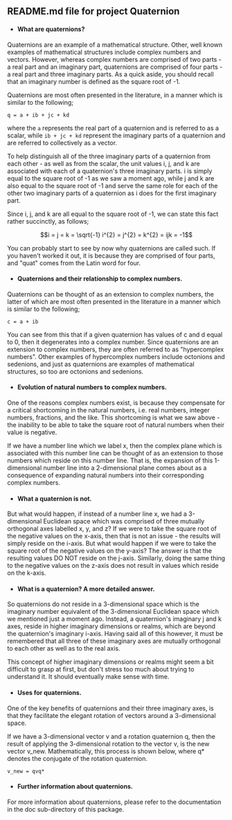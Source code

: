## README.md file for project Quaternion


* #### What are quaternions?

Quaternions are an example of a mathematical structure. Other, well known examples of mathematical
structures include complex numbers and vectors. However, whereas complex numbers are comprised of
two parts - a real part and an imaginary part, quaternions are comprised of four parts - a real part
and three imaginary parts. As a quick aside, you should recall that an imaginary number is defined
as the square root of -1.

Quaternions are most often presented in the literature, in a manner which is similar to the
following;

```
q = a + ib + jc + kd
```

where the `a` represents the real part of a quaternion and is referred to as a scalar, while 
`ib + jc + kd` represent the imaginary parts of a quaternion and are referred to collectively as a
vector.

To help distinguish all of the three imaginary parts of a quaternion from each other - as well as
from the scalar, the unit values i, j, and k are associated with each of a quaternion's three
imaginary parts. i is simply equal to the square root of -1 as we saw a moment ago, while j and k
are also equal to the square root of -1 and serve the same role for each of the other two imaginary
parts of a quaternion as i does for the first imaginary part.

Since i, j, and k are all equal to the square root of -1, we can state this
fact rather succinctly, as follows;

```math
i = j = k = \sqrt{-1}
i^{2} = j^{2} = k^{2} = ijk = -1
```

You can probably start to see by now why quaternions are called such. If you haven't worked it out, it
is because they are comprised of four parts, and "quat" comes from the Latin word for four.


* #### Quaternions and their relationship to complex numbers.

Quaternions can be thought of as an extension to complex numbers, the latter of which
are most often presented in the literature in a manner which is similar to the following;

```
c = a + ib
```

You can see from this that if a given quaternion has values of c and d equal to 0, then it
degenerates into a complex number. Since quaternions are an extension to complex numbers,
they are often referred to as "hypercomplex numbers". Other examples of hypercomplex numbers
include octonions and sedenions, and just as quaternions are examples of mathematical structures, so
too are octonions and sedenions.


* #### Evolution of natural numbers to complex numbers.

One of the reasons complex numbers exist, is because they compensate
for a critical shortcoming in the natural numbers, i.e. real numbers, integer numbers,
fractions, and the like. This shortcoming is what we saw above - the
inability to be able to take the square root of natural numbers when their value is
negative.

If we have a number line which we label x, then the complex plane which is associated
with this number line can be thought of as an extension to those numbers which reside 
on this number line. That is, the expansion of this 1-dimensional number line into a 
2-dimensional plane comes about as a consequence of expanding natural numbers into
their corresponding complex numbers.


* #### What a quaternion is not.

But what would happen, if instead of a number line x, we had a 3-dimensional
Euclidean space which was comprised of three mutually orthogonal axes labelled
x, y, and z? If we were to take the square root of the negative values on the
x-axis, then that is not an issue - the results will simply reside on the i-axis.
But what would happen if we were to take the square root of the negative values on the
y-axis? The answer is that the resulting values DO NOT reside on the j-axis.
Similarly, doing the same thing to the negative values on the z-axis does not
result in values which reside on the k-axis.


* #### What is a quaternion? A more detailed answer.

So quaternions do not reside in a 3-dimensional space which is the imaginary number
equivalent of the 3-dimensional Euclidean space which we mentioned just a moment ago.
Instead, a quaternion's imaginary j and k axes, reside in higher imaginary 
dimensions or realms, which are beyond the quaternion's imaginary i-axis. Having said
all of this however, it must be remembered that all three of these imaginary axes are
mutually orthogonal to each other as well as to the real axis.

This concept of higher imaginary dimensions or realms might seem a bit difficult to
grasp at first, but don't stress too much about trying to understand it. It should
eventually make sense with time.


* #### Uses for quaternions.

One of the key benefits of quaternions and their three imaginary axes, is that they
facilitate the elegant rotation of vectors around a 3-dimensional space.

If we have a 3-dimensional vector v and a rotation quaternion q, then the result
of applying the 3-dimensional rotation to the vector v, is the new vector
v_new. Mathematically, this process is shown below, where q* denotes the conjugate
of the rotation quaternion.

```
v_new = qvq*
```

* #### Further information about quaternions.

For more information about quaternions, please refer to the documentation
in the doc sub-directory of this package.
